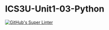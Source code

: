 # ICS3U-Unit1-03-Python

[![GitHub's Super Linter](https://github.com/Huzaifa-Khalid-2/ICS3U-Unit1-03-Python/workflows/GitHub's%20Super%20Linter/badge.svg)](https://github.com/Huzaifa-Khalid-2/ICS3U-Unit1-03-Python/actions)
